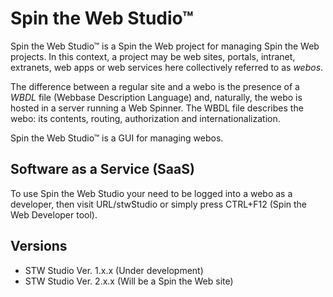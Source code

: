 # Spin the Web Studio&trade;

Spin the Web Studio&trade; is a Spin the Web project for managing Spin the Web projects. In this context, a project may be web sites, portals, intranet, extranets, web apps or web services here collectively referred to as _webos_.

The difference between a regular site and a webo is the presence of a *WBDL* file (Webbase Description Language) and, naturally, the webo is hosted in a server running a Web Spinner. The WBDL file describes the webo: its contents, routing, authorization and internationalization.

Spin the Web Studio&trade; is a GUI for managing webos.

## Software as a Service (SaaS)
To use Spin the Web Studio your need to be logged into a webo as a developer, then visit URL/stwStudio or simply press CTRL+F12 (Spin the Web Developer tool).

## Versions
* STW Studio Ver. 1.x.x (Under development)
* STW Studio Ver. 2.x.x (Will be a Spin the Web site)
